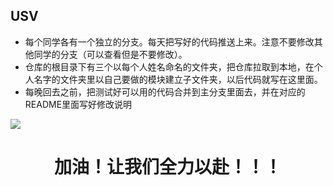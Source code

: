 ## USV
* 每个同学各有一个独立的分支。每天把写好的代码推送上来。注意不要修改其他同学的分支（可以查看但是不要修改）。
* 仓库的根目录下有三个以每个人姓名命名的文件夹，把仓库拉取到本地，在个人名字的文件夹里以自己要做的模块建立子文件夹，以后代码就写在这里面。
* 每晚回去之前，把测试好可以用的代码合并到主分支里面去，并在对应的README里面写好修改说明

![](https://timgsa.baidu.com/timg?image&quality=80&size=b9999_10000&sec=1535405150284&di=874cd71adcd6fc94e443f42d6fa52704&imgtype=0&src=http%3A%2F%2Fimg.pconline.com.cn%2Fimages%2Fupload%2Fupc%2Ftx%2Fpc_best%2F1805%2F25%2Fc76%2F88735388_1527262217131.jpg)

# <center>加油！让我们全力以赴！！！</center>

